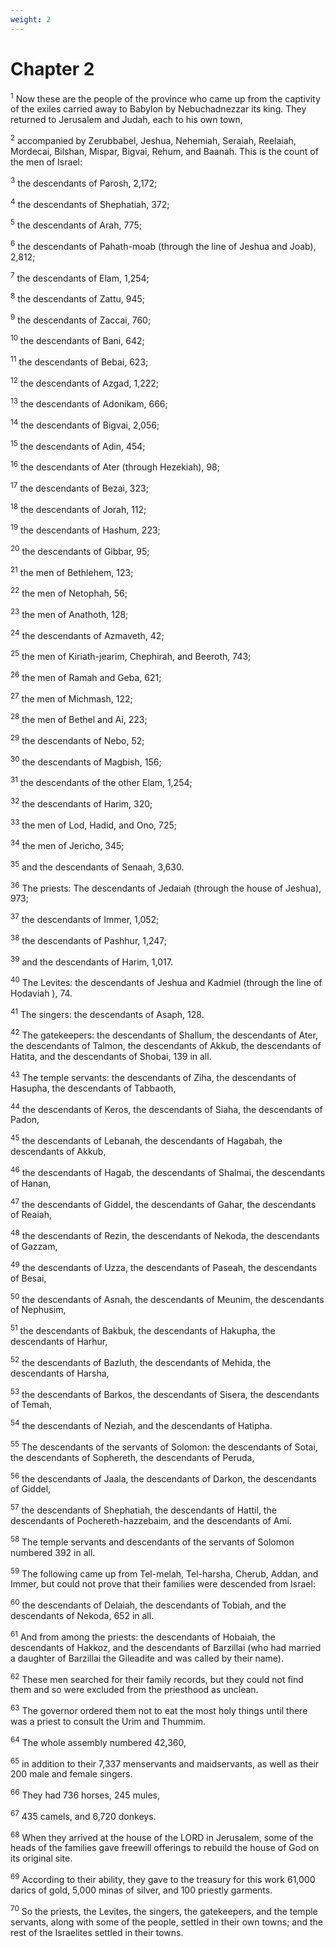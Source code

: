 ```yaml
---
weight: 2
---
```


# Chapter 2

<sup>1</sup> Now these are the people of the province who came up from the captivity of the exiles carried away to Babylon by Nebuchadnezzar its king. They returned to Jerusalem and Judah, each to his own town, 

<sup>2</sup> accompanied by Zerubbabel, Jeshua, Nehemiah, Seraiah, Reelaiah, Mordecai, Bilshan, Mispar, Bigvai, Rehum, and Baanah. This is the count of the men of Israel: 

<sup>3</sup> the descendants of Parosh, 2,172; 

<sup>4</sup> the descendants of Shephatiah, 372; 

<sup>5</sup> the descendants of Arah, 775; 

<sup>6</sup> the descendants of Pahath-moab (through the line of Jeshua and Joab), 2,812; 

<sup>7</sup> the descendants of Elam, 1,254; 

<sup>8</sup> the descendants of Zattu, 945; 

<sup>9</sup> the descendants of Zaccai, 760; 

<sup>10</sup> the descendants of Bani, 642; 

<sup>11</sup> the descendants of Bebai, 623; 

<sup>12</sup> the descendants of Azgad, 1,222; 

<sup>13</sup> the descendants of Adonikam, 666; 

<sup>14</sup> the descendants of Bigvai, 2,056; 

<sup>15</sup> the descendants of Adin, 454; 

<sup>16</sup> the descendants of Ater (through Hezekiah), 98; 

<sup>17</sup> the descendants of Bezai, 323; 

<sup>18</sup> the descendants of Jorah, 112; 

<sup>19</sup> the descendants of Hashum, 223; 

<sup>20</sup> the descendants of Gibbar, 95; 

<sup>21</sup> the men of Bethlehem, 123; 

<sup>22</sup> the men of Netophah, 56; 

<sup>23</sup> the men of Anathoth, 128; 

<sup>24</sup> the descendants of Azmaveth, 42; 

<sup>25</sup> the men of Kiriath-jearim, Chephirah, and Beeroth, 743; 

<sup>26</sup> the men of Ramah and Geba, 621; 

<sup>27</sup> the men of Michmash, 122; 

<sup>28</sup> the men of Bethel and Ai, 223; 

<sup>29</sup> the descendants of Nebo, 52; 

<sup>30</sup> the descendants of Magbish, 156; 

<sup>31</sup> the descendants of the other Elam, 1,254; 

<sup>32</sup> the descendants of Harim, 320; 

<sup>33</sup> the men of Lod, Hadid, and Ono, 725; 

<sup>34</sup> the men of Jericho, 345; 

<sup>35</sup> and the descendants of Senaah, 3,630. 

<sup>36</sup> The priests: The descendants of Jedaiah (through the house of Jeshua), 973; 

<sup>37</sup> the descendants of Immer, 1,052; 

<sup>38</sup> the descendants of Pashhur, 1,247; 

<sup>39</sup> and the descendants of Harim, 1,017. 

<sup>40</sup> The Levites: the descendants of Jeshua and Kadmiel (through the line of Hodaviah ), 74. 

<sup>41</sup> The singers: the descendants of Asaph, 128. 

<sup>42</sup> The gatekeepers: the descendants of Shallum, the descendants of Ater, the descendants of Talmon, the descendants of Akkub, the descendants of Hatita, and the descendants of Shobai, 139 in all. 

<sup>43</sup> The temple servants: the descendants of Ziha, the descendants of Hasupha, the descendants of Tabbaoth, 

<sup>44</sup> the descendants of Keros, the descendants of Siaha, the descendants of Padon, 

<sup>45</sup> the descendants of Lebanah, the descendants of Hagabah, the descendants of Akkub, 

<sup>46</sup> the descendants of Hagab, the descendants of Shalmai, the descendants of Hanan, 

<sup>47</sup> the descendants of Giddel, the descendants of Gahar, the descendants of Reaiah, 

<sup>48</sup> the descendants of Rezin, the descendants of Nekoda, the descendants of Gazzam, 

<sup>49</sup> the descendants of Uzza, the descendants of Paseah, the descendants of Besai, 

<sup>50</sup> the descendants of Asnah, the descendants of Meunim, the descendants of Nephusim, 

<sup>51</sup> the descendants of Bakbuk, the descendants of Hakupha, the descendants of Harhur, 

<sup>52</sup> the descendants of Bazluth, the descendants of Mehida, the descendants of Harsha, 

<sup>53</sup> the descendants of Barkos, the descendants of Sisera, the descendants of Temah, 

<sup>54</sup> the descendants of Neziah, and the descendants of Hatipha. 

<sup>55</sup> The descendants of the servants of Solomon: the descendants of Sotai, the descendants of Sophereth, the descendants of Peruda, 

<sup>56</sup> the descendants of Jaala, the descendants of Darkon, the descendants of Giddel, 

<sup>57</sup> the descendants of Shephatiah, the descendants of Hattil, the descendants of Pochereth-hazzebaim, and the descendants of Ami. 

<sup>58</sup> The temple servants and descendants of the servants of Solomon numbered 392 in all. 

<sup>59</sup> The following came up from Tel-melah, Tel-harsha, Cherub, Addan, and Immer, but could not prove that their families were descended from Israel: 

<sup>60</sup> the descendants of Delaiah, the descendants of Tobiah, and the descendants of Nekoda, 652 in all. 

<sup>61</sup> And from among the priests: the descendants of Hobaiah, the descendants of Hakkoz, and the descendants of Barzillai (who had married a daughter of Barzillai the Gileadite and was called by their name). 

<sup>62</sup> These men searched for their family records, but they could not find them and so were excluded from the priesthood as unclean. 

<sup>63</sup> The governor ordered them not to eat the most holy things until there was a priest to consult the Urim and Thummim. 

<sup>64</sup> The whole assembly numbered 42,360, 

<sup>65</sup> in addition to their 7,337 menservants and maidservants, as well as their 200 male and female singers. 

<sup>66</sup> They had 736 horses, 245 mules, 

<sup>67</sup> 435 camels, and 6,720 donkeys. 

<sup>68</sup> When they arrived at the house of the LORD in Jerusalem, some of the heads of the families gave freewill offerings to rebuild the house of God on its original site. 

<sup>69</sup> According to their ability, they gave to the treasury for this work 61,000 darics of gold, 5,000 minas of silver, and 100 priestly garments. 

<sup>70</sup> So the priests, the Levites, the singers, the gatekeepers, and the temple servants, along with some of the people, settled in their own towns; and the rest of the Israelites settled in their towns. 


